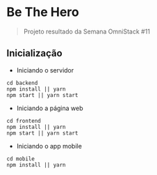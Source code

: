 # Be The Hero
> Projeto resultado da Semana OmniStack #11

## Inicialização

* Iniciando o servidor
```
cd backend
npm install || yarn
npm start || yarn start 
```

* Iniciando a página web
```
cd frontend
npm install || yarn
npm start || yarn start 
```

* Iniciando o app mobile
```
cd mobile
npm install || yarn 
```
